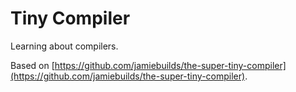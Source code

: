# Tiny Compiler

Learning about compilers.

Based on [https://github.com/jamiebuilds/the-super-tiny-compiler](https://github.com/jamiebuilds/the-super-tiny-compiler).
